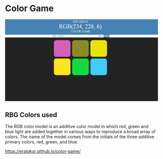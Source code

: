 # Color Game

![Color Game Screenshot](https://github.com/eralpkor/color-game/blob/master/colorGame.jpg?raw=true "Title")

## RBG Colors used

The RGB color model is an additive color model in which red, green and blue light are added together in various ways to reproduce a broad array of colors. The name of the model comes from the initials of the three additive primary colors, red, green, and blue.


https://eralpkor.github.io/color-game/
